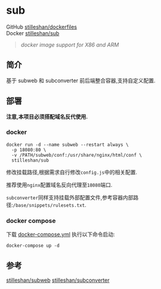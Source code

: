 # sub

GitHub [stilleshan/dockerfiles](https://github.com/stilleshan/dockerfiles)  
Docker [stilleshan/sub](https://hub.docker.com/r/stilleshan/sub)
> *docker image support for X86 and ARM*

## 简介
基于 subweb 和 subconverter 前后端整合容器,支持自定义配置.

## 部署
**注意,本项目必须搭配域名反代使用.**

### docker
```shell
docker run -d --name subweb --restart always \
  -p 18080:80 \
  -v /PATH/subweb/conf:/usr/share/nginx/html/conf \
  stilleshan/sub
```
修改挂载路径,根据需求自行修改`config.js`中的相关配置.

推荐使用`nginx`配置域名反向代理至`18080`端口.

`subconverter`同样支持挂载外部配置文件,参考容器内部路径:`/base/snippets/rulesets.txt`.

### docker compose
下载 [docker-compose.yml](https://raw.githubusercontent.com/stilleshan/dockerfiles/main/sub/docker-compose.yml) 执行以下命令启动:
```shell
docker-compose up -d
```

## 参考
[stilleshan/subweb](https://github.com/stilleshan/subweb)
[stilleshan/subconverter](https://github.com/stilleshan/subconverter)
